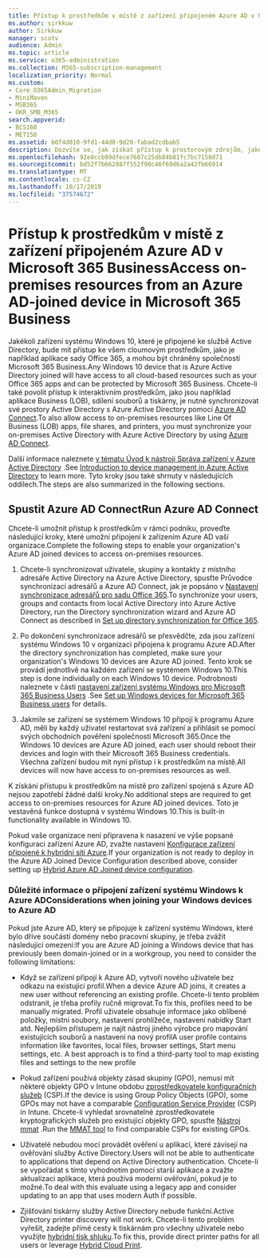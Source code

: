 ```yaml
---
title: Přístup k prostředkům v místě z zařízení připojeném Azure AD v Microsoft 365 Business
ms.author: sirkkuw
author: Sirkkuw
manager: scotv
audience: Admin
ms.topic: article
ms.service: o365-administration
ms.collection: M365-subscription-management
localization_priority: Normal
ms.custom:
- Core_O365Admin_Migration
- MiniMaven
- MSB365
- OKR_SMB_M365
search.appverid:
- BCS160
- MET150
ms.assetid: b0f4d010-9fd1-44d0-9d20-fabad2cdbab5
description: Dozvíte se, jak získat přístup k prostorovým zdrojům, jako jsou například aplikace Business Apps, sdílení souborů a tiskárny z Azure Active Directory do zařízení Windows 10.
ms.openlocfilehash: 92e8ccb99dfece7687c25db84b81fc7bc7158d71
ms.sourcegitcommit: bd52f7b662887f552f90c46f69d6a2a42fb66914
ms.translationtype: MT
ms.contentlocale: cs-CZ
ms.lasthandoff: 10/17/2019
ms.locfileid: "37574672"
---
```

# <a name="access-on-premises-resources-from-an-azure-ad-joined-device-in-microsoft-365-business"></a><span data-ttu-id="6f94c-103">Přístup k prostředkům v místě z zařízení připojeném Azure AD v Microsoft 365 Business</span><span class="sxs-lookup"><span data-stu-id="6f94c-103">Access on-premises resources from an Azure AD-joined device in Microsoft 365 Business</span></span>

<span data-ttu-id="6f94c-104">Jakékoli zařízení systému Windows 10, které je připojené ke službě Active Directory, bude mít přístup ke všem cloumovým prostředkům, jako je například aplikace sady Office 365, a mohou být chráněny společností Microsoft 365 Business.</span><span class="sxs-lookup"><span data-stu-id="6f94c-104">Any Windows 10 device that is Azure Active Directory joined will have access to all cloud-based resources such as your Office 365 apps and can be protected by Microsoft 365 Business.</span></span> <span data-ttu-id="6f94c-105">Chcete-li také povolit přístup k interaktivním prostředkům, jako jsou například aplikace Business (LOB), sdílení souborů a tiskárny, je nutné synchronizovat své prostory Active Directory s Azure Active Directory pomocí [Azure AD Connect](https://docs.microsoft.com/en-us/azure/active-directory/connect/active-directory-aadconnect).</span><span class="sxs-lookup"><span data-stu-id="6f94c-105">To also allow access to on-premises resources like Line Of Business (LOB) apps, file shares, and printers, you must synchronize your on-premises Active Directory with Azure Active Directory by using [Azure AD Connect](https://docs.microsoft.com/en-us/azure/active-directory/connect/active-directory-aadconnect).</span></span> 

<span data-ttu-id="6f94c-106">Další informace naleznete [v tématu Úvod k nástroji Správa zařízení v Azure Active Directory](https://docs.microsoft.com/en-us/azure/active-directory/device-management-introduction) .</span><span class="sxs-lookup"><span data-stu-id="6f94c-106">See [Introduction to device management in Azure Active Directory](https://docs.microsoft.com/en-us/azure/active-directory/device-management-introduction) to learn more.</span></span>
<span data-ttu-id="6f94c-107">Tyto kroky jsou také shrnuty v následujících oddílech.</span><span class="sxs-lookup"><span data-stu-id="6f94c-107">The steps are also summarized in the following sections.</span></span>

## <a name="run-azure-ad-connect"></a><span data-ttu-id="6f94c-108">Spustit Azure AD Connect</span><span class="sxs-lookup"><span data-stu-id="6f94c-108">Run Azure AD Connect</span></span>

<span data-ttu-id="6f94c-109">Chcete-li umožnit přístup k prostředkům v rámci podniku, proveďte následující kroky, které umožní připojení k zařízením Azure AD vaší organizace.</span><span class="sxs-lookup"><span data-stu-id="6f94c-109">Complete the following steps to enable your organization's Azure AD joined devices to access on-premises resources.</span></span>
  
1. <span data-ttu-id="6f94c-110">Chcete-li synchronizovat uživatele, skupiny a kontakty z místního adresáře Active Directory na Azure Active Directory, spusťte Průvodce synchronizací adresářů a Azure AD Connect, jak je popsáno v [Nastavení synchronizace adresářů pro sadu Office 365](https://support.office.com/article/1b3b5318-6977-42ed-b5c7-96fa74b08846).</span><span class="sxs-lookup"><span data-stu-id="6f94c-110">To synchronize your users, groups and contacts from local Active Directory into Azure Active Directory, run the Directory synchronization wizard and Azure AD Connect as described in [Set up directory synchronization for Office 365](https://support.office.com/article/1b3b5318-6977-42ed-b5c7-96fa74b08846).</span></span>
    
2. <span data-ttu-id="6f94c-111">Po dokončení synchronizace adresářů se přesvědčte, zda jsou zařízení systému Windows 10 v organizaci připojena k programu Azure AD.</span><span class="sxs-lookup"><span data-stu-id="6f94c-111">After the directory synchronization has completed, make sure your organization's Windows 10 devices are Azure AD joined.</span></span> <span data-ttu-id="6f94c-112">Tento krok se provádí jednotlivě na každém zařízení se systémem Windows 10.</span><span class="sxs-lookup"><span data-stu-id="6f94c-112">This step is done individually on each Windows 10 device.</span></span> <span data-ttu-id="6f94c-113">Podrobnosti naleznete v části [nastavení zařízení systému Windows pro Microsoft 365 Business Users](set-up-windows-devices.md) .</span><span class="sxs-lookup"><span data-stu-id="6f94c-113">See [Set up Windows devices for Microsoft 365 Business users](set-up-windows-devices.md) for details.</span></span> 
    
3. <span data-ttu-id="6f94c-114">Jakmile se zařízení se systémem Windows 10 připojí k programu Azure AD, měli by každý uživatel restartovat svá zařízení a přihlásit se pomocí svých obchodních pověření společnosti Microsoft 365.</span><span class="sxs-lookup"><span data-stu-id="6f94c-114">Once the Windows 10 devices are Azure AD joined, each user should reboot their devices and login with their Microsoft 365 Business credentials.</span></span> <span data-ttu-id="6f94c-115">Všechna zařízení budou mít nyní přístup i k prostředkům na místě.</span><span class="sxs-lookup"><span data-stu-id="6f94c-115">All devices will now have access to on-premises resources as well.</span></span>
    
<span data-ttu-id="6f94c-116">K získání přístupu k prostředkům na místě pro zařízení spojená s Azure AD nejsou zapotřebí žádné další kroky.</span><span class="sxs-lookup"><span data-stu-id="6f94c-116">No additional steps are required to get access to on-premises resources for Azure AD joined devices.</span></span> <span data-ttu-id="6f94c-117">Toto je vestavěná funkce dostupná v systému Windows 10.</span><span class="sxs-lookup"><span data-stu-id="6f94c-117">This is built-in functionality available in Windows 10.</span></span> 
  
<span data-ttu-id="6f94c-118">Pokud vaše organizace není připravena k nasazení ve výše popsané konfiguraci zařízení Azure AD, zvažte nastavení [Konfigurace zařízení připojené k hybridní síti Azure](manage-windows-devices.md).</span><span class="sxs-lookup"><span data-stu-id="6f94c-118">If your organization is not ready to deploy in the Azure AD Joined Device Configuration described above, consider setting up [Hybrid Azure AD Joined device configuration](manage-windows-devices.md).</span></span>
  
### <a name="considerations-when-joining-your-windows-devices-to-azure-ad"></a><span data-ttu-id="6f94c-119">Důležité informace o připojení zařízení systému Windows k Azure AD</span><span class="sxs-lookup"><span data-stu-id="6f94c-119">Considerations when joining your Windows devices to Azure AD</span></span>

<span data-ttu-id="6f94c-120">Pokud jste Azure AD, který se připojuje k zařízení systému Windows, které bylo dříve součástí domény nebo pracovní skupiny, je třeba zvážit následující omezení:</span><span class="sxs-lookup"><span data-stu-id="6f94c-120">If you are Azure AD joining a Windows device that has previously been domain-joined or in a workgroup, you need to consider the following limitations:</span></span>
  
- <span data-ttu-id="6f94c-121">Když se zařízení připojí k Azure AD, vytvoří nového uživatele bez odkazu na existující profil.</span><span class="sxs-lookup"><span data-stu-id="6f94c-121">When a device Azure AD joins, it creates a new user without referencing an existing profile.</span></span> <span data-ttu-id="6f94c-122">Chcete-li tento problém odstranit, je třeba profily ručně migrovat.</span><span class="sxs-lookup"><span data-stu-id="6f94c-122">To fix this, profiles need to be manually migrated.</span></span> <span data-ttu-id="6f94c-123">Profil uživatele obsahuje informace jako oblíbené položky, místní soubory, nastavení prohlížeče, nastavení nabídky Start atd. Nejlepším přístupem je najít nástroj jiného výrobce pro mapování existujících souborů a nastavení na nový profil</span><span class="sxs-lookup"><span data-stu-id="6f94c-123">A user profile contains information like favorites, local files, browser settings, Start menu settings, etc. A best approach is to find a third-party tool to map existing files and settings to the new profile</span></span>

- <span data-ttu-id="6f94c-124">Pokud zařízení používá objekty zásad skupiny (GPO), nemusí mít některé objekty GPO v Intune obdobu [zprostředkovatele konfiguračních služeb](https://docs.microsoft.com/windows/configuration/provisioning-packages/how-it-pros-can-use-configuration-service-providers) (CSP).</span><span class="sxs-lookup"><span data-stu-id="6f94c-124">If the device is using Group Policy Objects (GPO), some GPOs may not have a comparable [Configuration Service Provider](https://docs.microsoft.com/windows/configuration/provisioning-packages/how-it-pros-can-use-configuration-service-providers) (CSP) in Intune.</span></span> <span data-ttu-id="6f94c-125">Chcete-li vyhledat srovnatelné zprostředkovatele kryptografických služeb pro existující objekty GPO, spusťte [Nástroj mmat](https://www.microsoft.com/download/details.aspx?id=45520) .</span><span class="sxs-lookup"><span data-stu-id="6f94c-125">Run the [MMAT tool](https://www.microsoft.com/download/details.aspx?id=45520) to find comparable CSPs for existing GPOs.</span></span>

- <span data-ttu-id="6f94c-126">Uživatelé nebudou moci provádět ověření u aplikací, které závisejí na ověřování služby Active Directory.</span><span class="sxs-lookup"><span data-stu-id="6f94c-126">Users will not be able to authenticate to applications that depend on Active Directory authentication.</span></span> <span data-ttu-id="6f94c-127">Chcete-li se vypořádat s tímto vyhodnotím pomocí starší aplikace a zvažte aktualizaci aplikace, která používá moderní ověřování, pokud je to možné.</span><span class="sxs-lookup"><span data-stu-id="6f94c-127">To deal with this evaluate using a legacy app and consider updating to an app that uses modern Auth if possible.</span></span>

- <span data-ttu-id="6f94c-128">Zjišťování tiskárny služby Active Directory nebude funkční.</span><span class="sxs-lookup"><span data-stu-id="6f94c-128">Active Directory printer discovery will not work.</span></span> <span data-ttu-id="6f94c-129">Chcete-li tento problém vyřešit, zadejte přímé cesty k tiskárnám pro všechny uživatele nebo využijte [hybridní tisk shluku](https://docs.microsoft.com/windows-server/administration/hybrid-cloud-print/hybrid-cloud-print-deploy).</span><span class="sxs-lookup"><span data-stu-id="6f94c-129">To fix this, provide direct printer paths for all users or leverage [Hybrid Cloud Print](https://docs.microsoft.com/windows-server/administration/hybrid-cloud-print/hybrid-cloud-print-deploy).</span></span>

